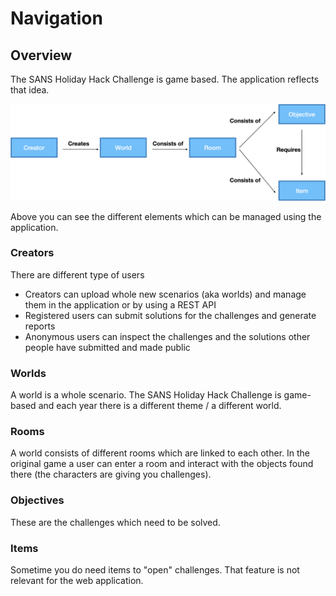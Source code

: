 # Navigation

## Overview

The SANS Holiday Hack Challenge is game based. The application reflects that idea.

![Navigation](./img/navigation_all.png)

Above you can see the different elements which can be managed using the application.  

### Creators
There are different type of users

- Creators can upload whole new scenarios (aka worlds) and manage them in the application or by using a REST API
- Registered users can submit solutions for the challenges and generate reports
- Anonymous users can inspect the challenges and the solutions other people have submitted and made public

### Worlds
A world is a whole scenario. The SANS Holiday Hack Challenge is game-based and each year there is a different theme / a different world.

### Rooms
A world consists of different rooms which are linked to each other. In the original game a user can enter a room and interact with the objects found there (the characters are giving you challenges).

### Objectives
These are the challenges which need to be solved.

### Items
Sometime you do need items to "open" challenges. That feature is not relevant for the web application.
